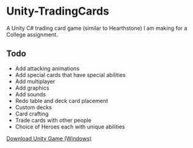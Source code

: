 Unity-TradingCards
==================

A Unity C# trading card game (similar to Hearthstone) I am making for a College assignment.

Todo
----
- Add attacking animations
- Add special cards that have special abilities
- Add multiplayer
- Add graphics
- Add sounds
- Redo table and deck card placement
- Custom decks
- Card crafting
- Trade cards with other people
- Choice of Heroes each with unique abilities


[Download Unity Game (Windows)](http://fs.azure.voiid.net/public/misc/Unity-TradingCards.zip)
